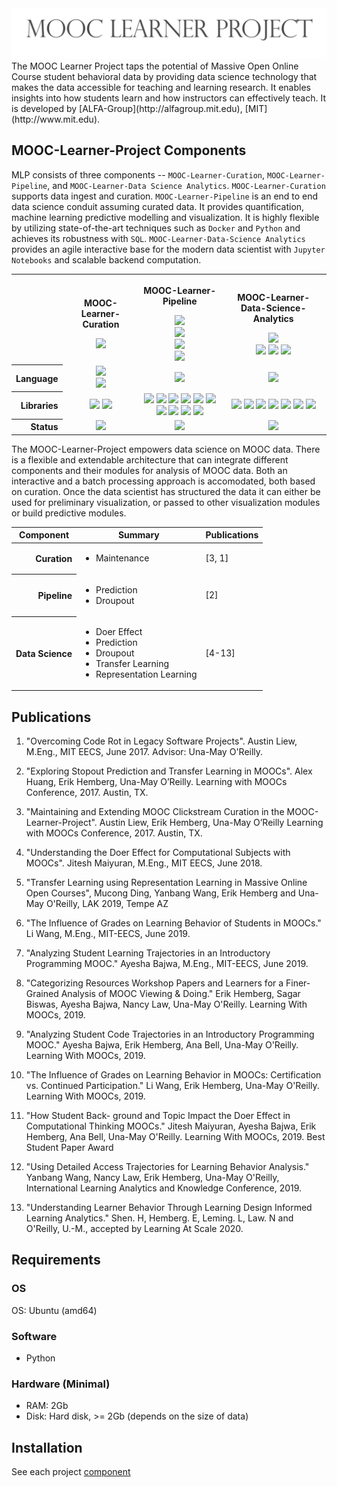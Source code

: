 <img src="docs/Images/MLP-Thin-Big-Sign.png" alt="MOOC-Learner-Project Logo" />
The MOOC Learner Project taps the potential
of Massive Open Online Course student behavioral data 
by providing data science technology that makes the data accessible for teaching and learning research. 
It enables insights into how
students learn and how instructors can effectively teach.  It is developed by [ALFA-Group](http://alfagroup.mit.edu),
[MIT](http://www.mit.edu).

## MOOC-Learner-Project Components
MLP consists of three components --
`MOOC-Learner-Curation`, `MOOC-Learner-Pipeline`, and `MOOC-Learner-Data Science Analytics`. `MOOC-Learner-Curation` supports
data ingest and curation. `MOOC-Learner-Pipeline` is an end to end
data science conduit assuming curated data. It provides quantification,
machine learning predictive modelling and visualization. It is highly
flexible by utilizing state-of-the-art techniques such as `Docker`
and `Python` and achieves its robustness with `SQL`. `MOOC-Learner-Data-Science
Analytics` provides an agile interactive base for the modern
data scientist with `Jupyter Notebooks` and scalable backend
computation.

<table width="100%">
<tbody width="100%">
   <tr>
    <th>&nbsp;</th>
    <th>
      <p>MOOC-Learner-Curation</p>
      <a href="https://github.com/MOOC-Learner-Project/MOOC-Learner-Curated"><img src="https://img.shields.io/badge/MOOC%20Learner%20Curated--green.svg?style=social&logo=github&label=MOOC-Learner-Curated" height="20"></a>
    </th>
    <th>
      <p>MOOC-Learner-Pipeline</p>
      <a href="https://github.com/MOOC-Learner-Project/MOOC-Learner-Quantified"><img src="https://img.shields.io/badge/MOOC%20Learner%20Quantified--green.svg?style=social&logo=github&label=MOOC-Learner-Curated" height="20"></a></br>
	  <a href="https://github.com/MOOC-Learner-Project/MOOC-Learner-Modeled"><img src="https://img.shields.io/badge/MOOC%20Learner%20Modeled--green.svg?style=social&logo=github&label=MOOC-Learner-Modeled" height="20"></a></br>
	  <a href="https://github.com/MOOC-Learner-Project/MOOC-Learner-Visualized"><img src="https://img.shields.io/badge/MOOC%20Learner%20Visualized--green.svg?style=social&logo=github&label=MOOC-Learner-Visualized" height="20"></a></br>
	  <a href="https://github.com/MOOC-Learner-Project/MOOC-Learner-Docker"><img src="https://img.shields.io/badge/MOOC%20Learner%20Docker--green.svg?style=social&logo=github&label=MOOC-Learner-Docker" height="20"></a>
    </th>
    <th>
      <p>MOOC-Learner-Data-Science-Analytics</p>
      <a href="https://github.com/MOOC-Learner-Project/MOOC-Learner-Data-Science-Analytics"><img src="https://img.shields.io/badge/MOOC%20Learner%20Data%20Science%20Analytics--green.svg?style=social&logo=github&label=MOOC-Learner-Data-Science-Analytics" height="20"></a></br>
	  <a href="https://github.com/MOOC-Learner-Project/MOOC-Learner-BigQuery-Data-Science-Analytics"><img src="https://img.shields.io/badge/MOOC%20Learner%20BigQuery%20Data%20Science%20Analytics--green.svg?style=social&logo=github&label=MOOC-Learner-BigQuery-Data-Science-Analytics" height="20"></a>
	  <a href="https://github.com/MOOC-Learner-Project/Blended-Learner-Data-Science"><img src="https://img.shields.io/badge/Blended%20Learner%20Data%20Science--green.svg?style=social&logo=github&label=Blended-Learner-Data-Science" height="20"></a>
	  <a href="https://github.com/MOOC-Learner-Project/MOOC-Learner-Reflection-Analytics"><img src="https://img.shields.io/badge/MOOC%20Learner%20Reflection%20Analytics--green.svg?style=social&logo=github&label=MOOC-Learner-Reflection-Analytics" height="20"></a>
    </th>
  <tr>
   <tr>
    <th align="right">Language</th>
    <td align="center"><a href="https://www.python.org/" ><img src="https://img.shields.io/badge/Python-blue.svg"></a></br>
	<a href="https://www.mysql.com/" ><img src="https://img.shields.io/badge/MySQL-blue.svg"></a></td>
	<td align="center"><a href="https://www.python.org/" ><img src="https://img.shields.io/badge/Python-blue.svg"></td>
    <td align="center"><a href="https://www.python.org/" ><img src="https://img.shields.io/badge/Python-blue.svg"></td>
  </tr>
  <tr>
    <th align="right">Libraries</th>
    <td align="center">
		<a href="https://www.docker.com/" ><img src="https://img.shields.io/badge/Docker-blue.svg"></a>
		<a href="https://pandas.pydata.org/" ><img src="https://img.shields.io/badge/Pandas-blue.svg"></a>
    </td>
    <td align="center">
	<a href="http://flask.pocoo.org/" ><img src="https://img.shields.io/badge/Flask-blue.svg"></a>
	<a href="https://seaborn.pydata.org/" ><img src="https://img.shields.io/badge/Seaborn-blue.svg"></a>
	<a href="https://bokeh.pydata.org/en/latest/" ><img src="https://img.shields.io/badge/Bokeh-blue.svg"></a>
	<a href="http://redis.io" ><img src="https://img.shields.io/badge/redis-blue.svg"></a>
	<a href="https://www.pandas.pydata.org/" ><img src="https://img.shields.io/badge/Pandas-blue.svg"></a>
	<a href="https://www.scipy.org/" ><img src="https://img.shields.io/badge/Scipy-blue.svg"></a>
	<a href="https://www.numpy.org/" ><img src="https://img.shields.io/badge/Numpy-blue.svg"></a>
	<a href="https://www.matplotlib.org/" ><img src="https://img.shields.io/badge/Matplotlib-blue.svg"></a>
	<a href="https://scikit-learn.org/stable/index.html" ><img src="https://img.shields.io/badge/Scikitlearn-blue.svg"></a>
	<a href="https://www.docker.com/" ><img src="https://img.shields.io/badge/Docker-blue.svg"></a>
    </td>
    <td align="center">
		<a href="https://www.docker.com/" ><img src="https://img.shields.io/badge/Docker-blue.svg"></a>
		<a href="http://redis.io" ><img src="https://img.shields.io/badge/redis-blue.svg"></a>
		<a href="https://www.pandas.pydata.org/" ><img src="https://img.shields.io/badge/Pandas-blue.svg"></a>
		<a href="https://www.scipy.org/" ><img src="https://img.shields.io/badge/Scipy-blue.svg"></a>
		<a href="https://www.numpy.org/" ><img src="https://img.shields.io/badge/Numpy-blue.svg"></a>
		<a href="https://www.matplotlib.org/" ><img src="https://img.shields.io/badge/Matplotlib-blue.svg"></a>
		<a href="https://scikit-learn.org/stable/index.html" ><img src="https://img.shields.io/badge/Scikitlearn-blue.svg"></a>
    </td>
  </tr>
  <tr>
    <th align="right">Status</th>
    <td align="center">
	<img src="https://img.shields.io/badge/Build-Unknown-lightgray.svg">
    </td>
    <td align="center">
	<img src="https://img.shields.io/badge/Build-Unknown-lightgray.svg">
    </td>
    <td align="center">
		<img src="https://img.shields.io/badge/Build-Unknown-lightgray.svg">
    </td>
  </tr>
  </tbody>
</table>

The MOOC-Learner-Project empowers data science on MOOC data. There is
a flexible and extendable architecture that can integrate different
components and their modules for analysis of MOOC data. Both an
interactive and a batch processing approach is accomodated, both based
on curation. Once the data scientist has structured the data it can
either be used for preliminary visualization, or passed to other
visualization modules or build predictive modules.

<table width="100%">
<thead width="100%">
    <tr align="center">
        <th>Component</th>
        <th>Summary</th>
        <th>Publications</th>
    </tr>
</thead>
<tbody width="100%">
    <tr>
        <th align="right">Curation</th>
        <td> <ul>
            <li>Maintenance</li>
        </ul></td>
        <td>
            [3, 1]
        </td>
    </tr>
    <tr>
        <th align="right">Pipeline</th>
        <td><ul>
            <li>Prediction</li>
            <li>Droupout</li>
        </ul></td>
        <td>[2]</td>
    </tr>
    <tr>
        <th align="right">Data Science</th>
        <td><ul>
            <li>Doer Effect</li>
            <li>Prediction</li>
            <li>Droupout</li>
			<li>Transfer Learning</li>
			<li>Representation Learning</li>
        </ul></td>
        <td>[4-13]</td>
    </tr>
</tbody>
</table>


## Publications

1. "Overcoming Code Rot in Legacy Software Projects". Austin Liew, M.Eng., MIT EECS, June 2017. Advisor: Una-May O'Reilly.

2. "Exploring Stopout Prediction and Transfer Learning in MOOCs". Alex Huang, Erik Hemberg, Una-May O’Reilly. Learning with MOOCs Conference, 2017. Austin, TX.

3. "Maintaining and Extending MOOC Clickstream Curation in the MOOC-Learner-Project". Austin Liew, Erik Hemberg, Una-May O’Reilly Learning with MOOCs Conference, 2017. Austin, TX.

4. "Understanding the Doer Effect for Computational Subjects with MOOCs". Jitesh Maiyuran, M.Eng., MIT EECS, June 2018.

5. "Transfer Learning using Representation Learning in Massive Online Open Courses", Mucong Ding, Yanbang Wang, Erik Hemberg and Una-May O'Reilly, LAK 2019, Tempe AZ 

6. "The Influence of Grades on Learning Behavior of Students in MOOCs." Li Wang, M.Eng., MIT-EECS, June 2019. 

7. "Analyzing Student Learning Trajectories in an Introductory Programming MOOC." Ayesha Bajwa, M.Eng., MIT-EECS, June 2019. 

8. "Categorizing Resources Workshop Papers and Learners for a Finer-Grained Analysis of MOOC Viewing & Doing." Erik Hemberg, Sagar Biswas, Ayesha Bajwa, Nancy Law, Una-May O'Reilly. Learning With MOOCs, 2019.

9. "Analyzing Student Code Trajectories in an Introductory Programming MOOC." Ayesha Bajwa, Erik Hemberg, Ana Bell, Una-May O'Reilly. Learning With MOOCs, 2019.

10. "The Influence of Grades on Learning Behavior in MOOCs: Certification vs. Continued Participation." Li Wang, Erik Hemberg, Una-May O'Reilly. Learning With MOOCs, 2019.

11. "How Student Back- ground and Topic Impact the Doer Effect in Computational Thinking MOOCs." Jitesh Maiyuran, Ayesha Bajwa, Erik Hemberg, Ana Bell, Una-May O'Reilly. Learning With MOOCs, 2019. Best Student Paper Award

12. "Using Detailed Access Trajectories for Learning Behavior Analysis." Yanbang Wang, Nancy Law, Erik Hemberg, Una-May O'Reilly,  International Learning Analytics and Knowledge Conference, 2019.

13. "Understanding Learner Behavior Through Learning Design Informed Learning Analytics."  Shen. H, Hemberg. E, Leming. L, Law. N and O'Reilly, U.-M., accepted by Learning At Scale 2020.
## Requirements

### OS
OS: Ubuntu (amd64)

### Software
- Python

### Hardware (Minimal)
- RAM: 2Gb
- Disk: Hard disk, >= 2Gb (depends on the size of data)

## Installation

See each project [component](#mooc-learner-project-components)
